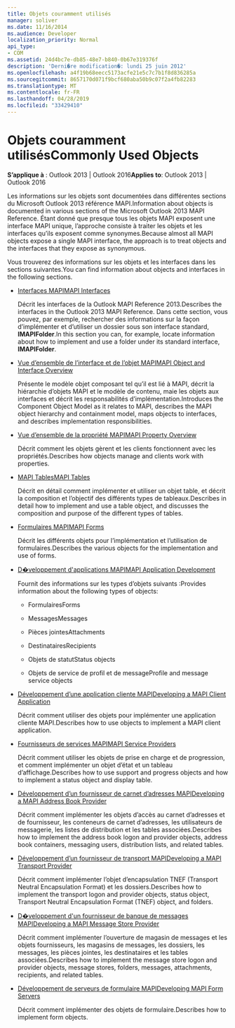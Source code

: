 ```yaml
---
title: Objets couramment utilisés
manager: soliver
ms.date: 11/16/2014
ms.audience: Developer
localization_priority: Normal
api_type:
- COM
ms.assetid: 24d4bc7e-db85-48e7-b840-0b67e319376f
description: 'Derni�re modification�: lundi 25 juin 2012'
ms.openlocfilehash: a4f19b68eecc5173acfe21e5c7c7b1f8d836285a
ms.sourcegitcommit: 8657170d071f9bcf680aba50b9c07f2a4fb82283
ms.translationtype: MT
ms.contentlocale: fr-FR
ms.lasthandoff: 04/28/2019
ms.locfileid: "33429410"
---
```

# <a name="commonly-used-objects"></a><span data-ttu-id="86e35-103">Objets couramment utilisés</span><span class="sxs-lookup"><span data-stu-id="86e35-103">Commonly Used Objects</span></span>

  
  
<span data-ttu-id="86e35-104">**S’applique à** : Outlook 2013 | Outlook 2016</span><span class="sxs-lookup"><span data-stu-id="86e35-104">**Applies to**: Outlook 2013 | Outlook 2016</span></span> 
  
<span data-ttu-id="86e35-105">Les informations sur les objets sont documentées dans différentes sections du Microsoft Outlook 2013 référence MAPI.</span><span class="sxs-lookup"><span data-stu-id="86e35-105">Information about objects is documented in various sections of the Microsoft Outlook 2013 MAPI Reference.</span></span> <span data-ttu-id="86e35-106">Étant donné que presque tous les objets MAPI exposent une interface MAPI unique, l’approche consiste à traiter les objets et les interfaces qu’ils exposent comme synonymes.</span><span class="sxs-lookup"><span data-stu-id="86e35-106">Because almost all MAPI objects expose a single MAPI interface, the approach is to treat objects and the interfaces that they expose as synonymous.</span></span>
  
<span data-ttu-id="86e35-107">Vous trouverez des informations sur les objets et les interfaces dans les sections suivantes.</span><span class="sxs-lookup"><span data-stu-id="86e35-107">You can find information about objects and interfaces in the following sections.</span></span>
  
- [<span data-ttu-id="86e35-108">Interfaces MAPI</span><span class="sxs-lookup"><span data-stu-id="86e35-108">MAPI Interfaces</span></span>](mapi-interfaces.md)
    
    <span data-ttu-id="86e35-109">Décrit les interfaces de la Outlook MAPI Reference 2013.</span><span class="sxs-lookup"><span data-stu-id="86e35-109">Describes the interfaces in the Outlook 2013 MAPI Reference.</span></span> <span data-ttu-id="86e35-110">Dans cette section, vous pouvez, par exemple, rechercher des informations sur la façon d’implémenter et d’utiliser un dossier sous son interface standard, **IMAPIFolder**.</span><span class="sxs-lookup"><span data-stu-id="86e35-110">In this section you can, for example, locate information about how to implement and use a folder under its standard interface, **IMAPIFolder**.</span></span>
    
- [<span data-ttu-id="86e35-111">Vue d’ensemble de l’interface et de l’objet MAPI</span><span class="sxs-lookup"><span data-stu-id="86e35-111">MAPI Object and Interface Overview</span></span>](mapi-object-and-interface-overview.md)
    
    <span data-ttu-id="86e35-112">Présente le modèle objet composant tel qu’il est lié à MAPI, décrit la hiérarchie d’objets MAPI et le modèle de contenu, maie les objets aux interfaces et décrit les responsabilités d’implémentation.</span><span class="sxs-lookup"><span data-stu-id="86e35-112">Introduces the Component Object Model as it relates to MAPI, describes the MAPI object hierarchy and containment model, maps objects to interfaces, and describes implementation responsibilities.</span></span>
    
- [<span data-ttu-id="86e35-113">Vue d’ensemble de la propriété MAPI</span><span class="sxs-lookup"><span data-stu-id="86e35-113">MAPI Property Overview</span></span>](mapi-property-overview.md)
    
    <span data-ttu-id="86e35-114">Décrit comment les objets gèrent et les clients fonctionnent avec les propriétés.</span><span class="sxs-lookup"><span data-stu-id="86e35-114">Describes how objects manage and clients work with properties.</span></span>
    
- [<span data-ttu-id="86e35-115">MAPI Tables</span><span class="sxs-lookup"><span data-stu-id="86e35-115">MAPI Tables</span></span>](mapi-tables.md)
    
    <span data-ttu-id="86e35-116">Décrit en détail comment implémenter et utiliser un objet table, et décrit la composition et l’objectif des différents types de tableaux.</span><span class="sxs-lookup"><span data-stu-id="86e35-116">Describes in detail how to implement and use a table object, and discusses the composition and purpose of the different types of tables.</span></span>
    
- [<span data-ttu-id="86e35-117">Formulaires MAPI</span><span class="sxs-lookup"><span data-stu-id="86e35-117">MAPI Forms</span></span>](mapi-forms.md)
    
    <span data-ttu-id="86e35-118">Décrit les différents objets pour l’implémentation et l’utilisation de formulaires.</span><span class="sxs-lookup"><span data-stu-id="86e35-118">Describes the various objects for the implementation and use of forms.</span></span>
    
- [<span data-ttu-id="86e35-119">D�veloppement d'applications MAPI</span><span class="sxs-lookup"><span data-stu-id="86e35-119">MAPI Application Development</span></span>](mapi-application-development.md)
    
    <span data-ttu-id="86e35-120">Fournit des informations sur les types d’objets suivants :</span><span class="sxs-lookup"><span data-stu-id="86e35-120">Provides information about the following types of objects:</span></span>
    
  - <span data-ttu-id="86e35-121">Formulaires</span><span class="sxs-lookup"><span data-stu-id="86e35-121">Forms</span></span>
    
  - <span data-ttu-id="86e35-122">Messages</span><span class="sxs-lookup"><span data-stu-id="86e35-122">Messages</span></span>
    
  - <span data-ttu-id="86e35-123">Pièces jointes</span><span class="sxs-lookup"><span data-stu-id="86e35-123">Attachments</span></span>
    
  - <span data-ttu-id="86e35-124">Destinataires</span><span class="sxs-lookup"><span data-stu-id="86e35-124">Recipients</span></span>
    
  - <span data-ttu-id="86e35-125">Objets de statut</span><span class="sxs-lookup"><span data-stu-id="86e35-125">Status objects</span></span>
    
  - <span data-ttu-id="86e35-126">Objets de service de profil et de message</span><span class="sxs-lookup"><span data-stu-id="86e35-126">Profile and message service objects</span></span>
    
- [<span data-ttu-id="86e35-127">Développement d’une application cliente MAPI</span><span class="sxs-lookup"><span data-stu-id="86e35-127">Developing a MAPI Client Application</span></span>](developing-a-mapi-client-application.md)
    
    <span data-ttu-id="86e35-128">Décrit comment utiliser des objets pour implémenter une application cliente MAPI.</span><span class="sxs-lookup"><span data-stu-id="86e35-128">Describes how to use objects to implement a MAPI client application.</span></span>
    
- [<span data-ttu-id="86e35-129">Fournisseurs de services MAPI</span><span class="sxs-lookup"><span data-stu-id="86e35-129">MAPI Service Providers</span></span>](mapi-service-providers.md)
    
    <span data-ttu-id="86e35-130">Décrit comment utiliser les objets de prise en charge et de progression, et comment implémenter un objet d’état et un tableau d’affichage.</span><span class="sxs-lookup"><span data-stu-id="86e35-130">Describes how to use support and progress objects and how to implement a status object and display table.</span></span>
    
- [<span data-ttu-id="86e35-131">Développement d’un fournisseur de carnet d’adresses MAPI</span><span class="sxs-lookup"><span data-stu-id="86e35-131">Developing a MAPI Address Book Provider</span></span>](developing-a-mapi-address-book-provider.md)
    
    <span data-ttu-id="86e35-132">Décrit comment implémenter les objets d’accès au carnet d’adresses et de fournisseur, les conteneurs de carnet d’adresses, les utilisateurs de messagerie, les listes de distribution et les tables associées.</span><span class="sxs-lookup"><span data-stu-id="86e35-132">Describes how to implement the address book logon and provider objects, address book containers, messaging users, distribution lists, and related tables.</span></span>
    
- [<span data-ttu-id="86e35-133">Développement d’un fournisseur de transport MAPI</span><span class="sxs-lookup"><span data-stu-id="86e35-133">Developing a MAPI Transport Provider</span></span>](developing-a-mapi-transport-provider.md)
    
    <span data-ttu-id="86e35-134">Décrit comment implémenter l’objet d’encapsulation TNEF (Transport Neutral Encapsulation Format) et les dossiers.</span><span class="sxs-lookup"><span data-stu-id="86e35-134">Describes how to implement the transport logon and provider objects, status object, Transport Neutral Encapsulation Format (TNEF) object, and folders.</span></span>
    
- [<span data-ttu-id="86e35-135">D�veloppement d'un fournisseur de banque de messages MAPI</span><span class="sxs-lookup"><span data-stu-id="86e35-135">Developing a MAPI Message Store Provider</span></span>](developing-a-mapi-message-store-provider.md)
    
    <span data-ttu-id="86e35-136">Décrit comment implémenter l’ouverture de magasin de messages et les objets fournisseurs, les magasins de messages, les dossiers, les messages, les pièces jointes, les destinataires et les tables associées.</span><span class="sxs-lookup"><span data-stu-id="86e35-136">Describes how to implement the message store logon and provider objects, message stores, folders, messages, attachments, recipients, and related tables.</span></span>
    
- [<span data-ttu-id="86e35-137">Développement de serveurs de formulaire MAPI</span><span class="sxs-lookup"><span data-stu-id="86e35-137">Developing MAPI Form Servers</span></span>](developing-mapi-form-servers.md)
    
    <span data-ttu-id="86e35-138">Décrit comment implémenter des objets de formulaire.</span><span class="sxs-lookup"><span data-stu-id="86e35-138">Describes how to implement form objects.</span></span>
    

